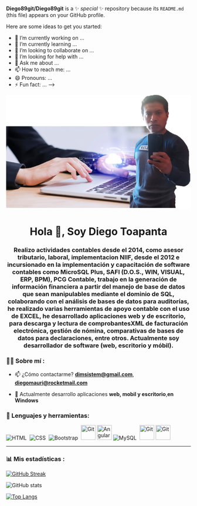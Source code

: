 
**Diego89git/Diego89git** is a ✨ _special_ ✨ repository because its `README.md` (this file) appears on your GitHub profile.

Here are some ideas to get you started:

- 🔭 I’m currently working on ...
- 🌱 I’m currently learning ...
- 👯 I’m looking to collaborate on ...
- 🤔 I’m looking for help with ...
- 💬 Ask me about ...
- 📫 How to reach me: ...
- 😄 Pronouns: ...
- ⚡ Fun fact: ...
-->
<div id="header" align="center">
    <img src="fondo1.png"  />
    <h1 align="center">Hola 👋, Soy Diego Toapanta</h1>
    <h3 align="center">Realizo actividades contables desde el 2014, como asesor tributario, laboral, implementacion NIIF, desde el 2012 e incursionado en la implementación y capacitación de software contables como MicroSQL Plus, SAFI (D.O.S., WIN, VISUAL, ERP, BPM), PCG Contable, trabajo en la generación de información financiera a partir del manejo de base de datos que sean manipulables mediante el dominio de SQL, colaborando con el análisis de bases de datos para auditorías, he realizado varias herramientas de apoyo contable con el uso de EXCEL, he desarrollado aplicaciones web y de escritorio, para descarga y lectura de comprobantesXML de facturación electrónica, gestión de nómina, comparativas de bases de datos para declaraciones, entre otros. Actualmente soy desarrollador de software (web, escritorio y móbil).</h3>
</div>


### 👨‍💻 Sobre mí :

- 📫 ¿Cómo contactarme? **dimsistem@gmail.com**, **diegomauri@rocketmail.com**

- 🌱 Actualmente desarrollo aplicaciones **web, mobil y escritorio**,**en Windows**


<div align="left">
    <h3>🔨 Lenguajes y herramientas:</h3>
    <div>
        <img src="https://cdn-icons-png.flaticon.com/512/174/174854.png" title="HTML5" alt="HTML" width="40" height="40"/>&nbsp;
        <img src="https://cdn.icon-icons.com/icons2/2107/PNG/512/file_type_css_icon_130661.png"  title="CSS3" alt="CSS" width="40" height="40"/>&nbsp;
        <img src="https://cdn.icon-icons.com/icons2/2248/PNG/512/bootstrap_icon_135870.png" title="Bootstrap" alt="Bootstrap" width="40" height="40"/>&nbsp;
        <img src="https://cdn.icon-icons.com/icons2/2406/PNG/512/github_git_icon_145985.png" title="Git" **alt="Git" width="40" height="40"/>
        <img src="https://docs.angular.lat/assets/images/logos/angularjs/AngularJS-Shield.svg" title="Angular" **alt="Angular" width="40" height="40"/>
         <img src="https://cdn.icon-icons.com/icons2/2415/PNG/512/mysql_original_wordmark_logo_icon_146417.png" title="MySQL"  alt="MySQL" width="40" height="40"/>&nbsp;
        <img src="https://e7.pngegg.com/pngimages/515/909/png-clipart-microsoft-sql-server-computer-servers-database-microsoft-microsoft-sql-server-server-computer.png" title="Git" **alt="Git" width="40" height="40"/>
<img src="https://chuidiang.org/images/f/f3/Logo_php.png" title="Git" **alt="Git" width="40" height="40"/>
      </div>
</div>

---

### 📊 Mis estadísticas :

[![GitHub Streak](https://github-readme-streak-stats.herokuapp.com?user=Diego89git&theme=dark&hide_border=true&locale=es&mode=dayly&card_width=500)](https://git.io/streak-stats)

![GitHub stats](https://github-readme-stats.vercel.app/api?username=Diego89git&show_icons=true&theme=radical)

[![Top Langs](https://github-readme-stats.vercel.app/api/top-langs/?username=Diego89git&theme=tokyonight)](https://github.com/anuraghazra/github-readme-stats)

